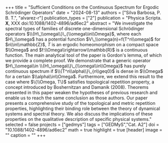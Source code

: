 +++
title = "Sufficient Conditions on the Continuous Spectrum for Ergodic Schrödinger Operators"
date = "2024-08-13"
authors = ["Silva Barbosa, P. B. T.", "alvarez-r"]
publication_types = ["2"]
publication = "Physica Scripta. **X**, XXX doi:10.1088/1402-4896/ad6ec2"
abstract = "We investigate the spectral types of families of discrete one-dimensional Schrödinger operators $\\{H\_\\omega\\}\_{\\omega\\in\\Omega}$, where each $H\_\\omega$ has a potential function $V\_\\omega(n)=f(T^n\\omega)$ for $n\\in\\mathbb{Z}$, $T$ is an ergodic homeomorphism on a compact space $\\Omega$ and $f:\\Omega\\rightarrow\\mathbb{R}$ is a continuous function. The main analytical tool of the paper is Gordon's lemma, of which we provide a complete proof. We demonstrate that a generic operator $H\_\\omega\\in \\{H\_\omega\\}\_{\\omega\\in\\Omega}$ has purely continuous spectrum if $\\{T^n\\alpha\\}\_{n\\geq0}$ is dense in $\\Omega$ for a certain $\\alpha\\in\\Omega$. Furthermore, we extend this result to the case where $\{\\Omega, T\}$ satisfies topological repetition property, a concept introduced by Boshernitzan and Damanik (2008). Theorems presented in this paper weaken the hypotheses of previous research and enable us to reach the same conclusion as those authors. Our paper presents a comprehensive study of the topological and metric repetition properties, highlighting their binding role between the theory of dynamical systems and spectral theory. We also discuss the implications of these properties on the qualitative description of specific physical systems."
selected = false
projects = ["gedmys"]
tags = ["GEDMyS","Cat. A2"]
doi = "10.1088/1402-4896/ad6ec2"
math = true
highlight = true
[header]
image = ""
caption = ""
+++
